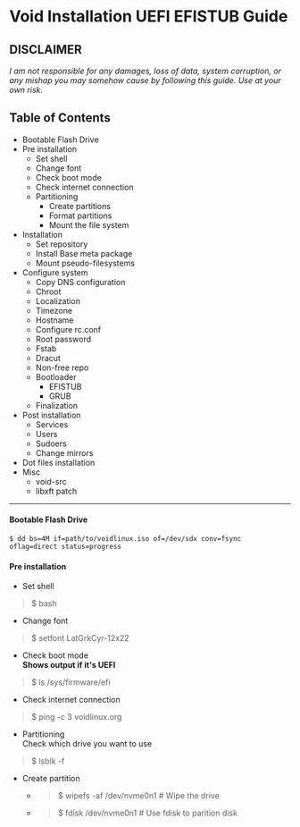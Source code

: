 # Void Installation UEFI EFISTUB Guide
**DISCLAIMER**
---
_I am not responsible for any damages, loss of data, system corruption, or any mishap you may somehow cause by following this guide._
_Use at your own risk._

## Table of Contents
- Bootable Flash Drive
- Pre installation
  - Set shell
  - Change font
  - Check boot mode
  - Check internet connection
  - Partitioning
    - Create partitions
    - Format partitions
    - Mount the file system
- Installation
  - Set repository
  - Install Base meta package
  - Mount pseudo-filesystems
- Configure system
  - Copy DNS configuration
  - Chroot
  - Localization
  - Timezone
  - Hostname
  - Configure rc.conf
  - Root password
  - Fstab
  - Dracut
  - Non-free repo
  - Bootloader
    - EFISTUB
    - GRUB
  - Finalization
- Post installation
  - Services
  - Users
  - Sudoers
  - Change mirrors
- Dot files installation
- Misc
  - void-src
  - libxft patch

---

####  Bootable Flash Drive

```
$ dd bs=4M if=path/to/voidlinux.iso of=/dev/sdx conv=fsync oflag=direct status=progress
```

#### Pre installation

- Set shell
> $ bash

- Change font
> $ setfont LatGrkCyr-12x22

- Check boot mode\
__Shows output if it's UEFI__
> $ ls /sys/firmware/efi

- Check internet connection
> $ ping -c 3 voidlinux.org

- Partitioning\
Check which drive you want to use
> $ lsblk -f

  - Create partition
    - > $ wipefs -af /dev/nvme0n1   # Wipe the drive
    - > $ fdisk /dev/nvme0n1        # Use fdisk to parition disk

